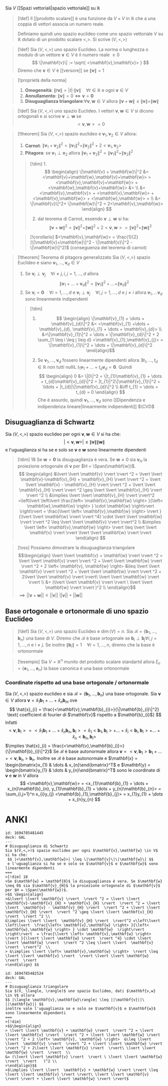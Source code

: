 Sia $V$ [[Spazi vettoriali|spazio vettoriale]] su $\mathbb{R}$
>[!def]
>Il [[prodotto scalare]] è una funzione da $V \times V$ in $\mathbb{R}$ che a una coppia di vettori associa un numero reale.
>     
> Definiamo quindi uno spazio euclideo come uno spazio vettoriale $V$ su $\mathbb{R}$ dotato di un prodotto scalare $<,>$. Si scrive $(V,<,>)$


>[!def]
>Sia $(V,<,>)$ uno spazio Euclideo. La norma o lunghezza o modulo di un vettore $\mathbf{v} \in V$ è il numero reale $\geq 0$
> $$ \|\mathbf{v}\| :=  \sqrt{ <\mathbf{v},\mathbf{v}> } $$
> Diremo che $\mathbf{v} \in V$ è [[versore]] se $\|\mathbf{v}\|=1$


>[!proprietà della norma]
>1. **Omogeneità**: $\|t\mathbf{v}\|=|t|\cdot\|\mathbf{v}\|\quad\forall t \in \mathbb{R}$ e ogni $\mathbf{v} \in V$
>2. **Annullamento**: $\|\mathbf{v}\| = 0 \iff \mathbf{v} = \mathbf{0}$
>3. **Disuguaglianza triangolare**:$\forall \mathbf{v},\mathbf{w} \in V$ allora $\|\mathbf{v} + \mathbf{w}\| \leq \|\mathbf{v}\|+\|\mathbf{w}\|$


>[!def]
>Sia $(V,<,>)$ uno spazio Euclideo. I vettori $\mathbf{v},\mathbf{w} \in V$ si dicono ortogonali e si scrive $\mathbf{v} \perp \mathbf{w}$ se 
> $$ <\mathbf{v},\mathbf{w}> = 0 $$


>[!theorem]
>Sia $(V,<,>)$ spazio euclideo e $\mathbf{v}_{1},\mathbf{v}_{2} \in V$ allora:
>1. **Carnot**: $\|\mathbf{v}_{1}+\mathbf{v}_{2}\|^2 = \|\mathbf{v}_{1}\|^2 + \|\mathbf{v}_{2}\|^2 + 2<\mathbf{v}_{1},\mathbf{v}_{2}>$
>2. **Pitagora**: se $\mathbf{v}_{1} \perp \mathbf{v}_{2}$ allora $\|\mathbf{v}_{1} + \mathbf{v}_{2}\|^2 = \|\mathbf{v}_{1}\|^2 + \|\mathbf{v}_{2}\|^2$
>
>>[!dim]
>>1.
>> $$ \begin{align}
>> \|\mathbf{v} + \mathbf{w}\|^2 &= <\mathbf{v}+\mathbf{w},\mathbf{v}+\mathbf{w}> = <\mathbf{v},\mathbf{v}+\mathbf{w}> + <\mathbf{w},\mathbf{v}+\mathbf{w}> &= \\
>> &=<\mathbf{v},\mathbf{v}> + <\mathbf{v},\mathbf{w}> + <\mathbf{v},\mathbf{w}> + <\mathbf{w},\mathbf{w}> =  \\
>> &= \|\mathbf{v}\|^2+ \|\mathbf{w}\|^2 = 2<\mathbf{v},\mathbf{w}>
>>\end{align} $$
>>
>>2. dal teorema di Carnot, essendo $\mathbf{v} \perp \mathbf{w}$ si ha: 
>>   $$\|\mathbf{v} + \mathbf{w}\|^2 = \|\mathbf{v}\|^2 + \|\mathbf{w}\|^2 + 2<\mathbf{v},\mathbf{w}> = \|\mathbf{v}\|^2 + \|\mathbf{w}\|^2  $$
>
>>[!corollario]
>>$<\mathbf{v},\mathbf{w}> = \frac{1}{2}(\|\mathbf{v}+\mathbf{w}\|^2 - \|\mathbf{v}\|^2 - \|\mathbf{w}\|^2)$ (conseguenza del teorema di carnot)

>[!theorem] Teorema di pitagora generalizzato
>Sia $(V,<,>)$ spazio Euclideo e siano $\mathbf{v}_{1},\dots,\mathbf{v}_{d} \in V$
>1. Se $\mathbf{v}_{i} \perp \mathbf{v}_{j}\quad \forall i \neq j, i,j = 1,\dots,d$ allora
> $$ \|\mathbf{v}_{1} + \dots + \mathbf{v}_{d}\|^2 = \|\mathbf{v}_{1}\|^2 + \dots + \|\mathbf{v}_{d}\|^2 $$
> 2. Se $\mathbf{v}_{i} = \mathbf{0}\quad \forall i = 1,\dots,d$ e $\mathbf{v}_{i} \perp \mathbf{v}_{j}\quad \forall i,j = 1,\dots,d$ e $j \neq i$ allora $\mathbf{v}_{1},\dots \mathbf{v}_{d}$ sono linearmente indipendenti
>
>>[!dim]
>>1. $$ \begin{align}
>> \|\mathbf{v}_{1} + \dots + \mathbf{v}_{d}\|^2 &= <\mathbf{v}_{1} +\dots + \mathbf{v}_{d}, \mathbf{v}_{1} + \dots + \mathbf{v}_{d}>  \\
>> &=\|\mathbf{v}_{1}\|^2 + \dots + \|\mathbf{v}_{d}\|^2 + 2 \sum_{1 \leq i \leq j \leq d} <\mathbf{v}_{1},\mathbf{v}_{j}> = \|\mathbf{v}_{1}\|^2 + \dots + \|\mathbf{v}_{d}\|^2
>>\end{align}$$
>>
>>2. Se $\mathbf{v}_{1},\dots,\mathbf{v}_{d}$ fossero linearmente dipendenti allora $\exists t_{1},\dots,t_{d} \in \mathbb{R}$ non tutti nulliL $t_{1}\mathbf{v}_{1} + \dots + t_{d}\mathbf{v}_{d} = \mathbf{0}$. Quindi
>>   $$ \begin{align}
>>  0 &= \|0\|^2 = \|t_{1}\mathbf{v}_{1} + \dots + t_{d}\mathbf{v}_{d}\|^2 = |t_{1}|^2\|\mathbf{v}_{1}\|^2 + \ldots + |t_{d}|\|\mathbf{v}_{d}\|^2 \\
>> &\iff t_{1} = \dots = t_{d} = 0
>>\end{align} $$
>>Che è assurdo, quindi $\mathbf{v}_{1},\dots,\mathbf{v}_{d}$ sono [[Dipendenza e indipendenza lineare|linearmente indipendenti]]
>>$\CVD$

## Disuguaglianza di Schwartz
Sia $(V,<,>)$ spazio euclideo per ogni $\mathbf{v},\mathbf{w} \in V$ si ha che:
 $$ |<\mathbf{v},\mathbf{w}>| \leq \|\mathbf{v}\|\|\mathbf{w}\| $$
 e l'uguaglianza si ha se e solo se $\mathbf{v}$ e $\mathbf{w}$ sono linearmente dipendenti
>[!dim] 18
>Se $\mathbf{w} = \mathbf{0}$ la disuguaglianza è vera. Se $\mathbf{w} \neq 0$ sia $\mathbf{v}_{H}$ la proiezione ortogonale di $\mathbf{v}$ per $H = \Span(\mathbf{w})$.
>$$ \begin{align}
>&\lvert \lvert \mathbf{v} \rvert  \rvert ^2 = \lvert \lvert \mathbf{v}-\mathbf{v}_{H} + \mathbf{v}_{H} \rvert  \rvert ^2 = \lvert \lvert  \mathbf{v} - \mathbf{v}_{H} \rvert  \rvert ^2 + \lvert \lvert \mathbf{v}_{H} \rvert  \rvert ^2 \geq \lvert \lvert \mathbf{v}_{H} \rvert  \rvert ^2 \\
&\implies \lvert \lvert  \mathbf{v}_{H} \rvert  \rvert^2 =\left\lvert  \left\lvert  \frac{\left< \mathbf{v},\mathbf{w} \right> }{\left< \mathbf{w},\mathbf{w} \right> } \cdot \mathbf{w}  \right\rvert   \right\rvert  = \frac{\lvert \left< \mathbf{v},\mathbf{w} \right>  \rvert }{\lvert \lvert \mathbf{w} \rvert  \rvert ^4} \cdot \lvert \lvert \mathbf{w} \rvert  \rvert ^2 \leq \lvert \lvert  \mathbf{v} \rvert  \rvert^2  \\
> &\implies \lvert \left< \mathbf{v},\mathbf{w} \right>  \rvert \leq \lvert \lvert \mathbf{v} \rvert  \rvert \lvert \lvert \mathbf{w} \rvert  \rvert 
>\end{align} $$

>[!oss]
>Possiamo dimostrare la disuguaglianza triangolare
>$$\begin{align}
> \lvert \lvert \mathbf{v} + \mathbf{w} \rvert  \rvert ^2 = \lvert \lvert \mathbf{v} \rvert  \rvert ^2 + \lvert \lvert \mathbf{w} \rvert  \rvert ^2 + 2 \left< \mathbf{v}, \mathbf{w} \right>  &\leq \lvert \lvert  \mathbf{v} \rvert  \rvert ^2 + \lvert \lvert \mathbf{w} \rvert  \rvert ^2 + 2\lvert \lvert \mathbf{v} \rvert  \rvert\ \lvert \lvert \mathbf{w} \rvert  \rvert  \\
&= (\lvert \lvert \mathbf{v} \rvert  \rvert \ \lvert \lvert \mathbf{w} \rvert  \rvert   )^2 \\
>\end{align}$$
>$\implies \lvert \lvert  \mathbf{v} + \mathbf{w} \rvert \rvert \leq \lvert \lvert \mathbf{v} \rvert \rvert\ \lvert \lvert \mathbf{v} \rvert \rvert + \lvert \lvert \mathbf{w} \rvert \rvert$
>


## Base ortogonale e ortonormale di uno spazio Euclideo

> [!def]
> Sia $(V,<,>)$ uno spazio Euclideo e $\dim(V)=n$. Sia $\mathcal{B} = \left\{ \mathbf{b}_{1},\dots,\mathbf{b}_{n} \right\}$ una base di $V$. Diremo che $\mathcal{B}$ è base ortogonale se $\mathbf{b}_{i} \perp \mathbf{b}_{j} \forall i,j = 1,\dots,n$ e $i \neq j$. Se inoltre $\|\mathbf{b}_{i}\|=1\quad\forall i = 1,\dots,n$, diremo che la base è ortonormale
> 

>[!esempio]
>Sia $V = \mathbb{R}^n$ munito del prodotto scalare standartd allora $\xi_{n} = \left\{ \mathbf{e}_{1},\dots,\mathbf{e}_{n} \right\}$ la base canonica è una base ortonormale




### Coordinate rispetto ad una base ortogonale / ortonormale
Sia $(V,<,>)$ spazio euclideo e sia $\mathcal{B} = \left\{ \mathbf{b}_{1},\dots,\mathbf{b}_{n} \right\}$ una base ortogonale. Sia $\mathbf{v} \in V$ allora $\mathbf{v} = \hat{x}_{1}\mathbf{b}_{1} + \dots + \hat{x}_{n}\mathbf{b}_{m}$ ove
 $$ \hat{x}_{i} = \frac{<\mathbf{v},\mathbf{b}_{i}>}{\|\mathbf{b}_{i}\|^2} \text{ coefficient di fourier di $\mathbf{v}$ rispetto a $\mathbf{b}_{i}$} $$
 Infatti $$ <\mathbf{v},\mathbf{b}_{i}> = <\hat{x}_{1}\mathbf{b}_{1} + \dots + \hat{x}_{n}\mathbf{b}_{n},\mathbf{b}_{i}> = \hat{x}_{1}<\mathbf{b}_{1},\mathbf{b}_{i}> + \ldots + \hat{x}_{i}<\mathbf{b}_{i},\mathbf{b}_{i}> + \dots + \hat{x}_{n}<\mathbf{b}_{n},\mathbf{b}_{i}> $$
 $\implies \hat{x}_{i} = \frac{<\mathbf{v},\mathbf{b}_{i}>}{\|\mathbf{b}_{i}\|^2}$
 Se $\mathcal{B}$ è base autonormale allora $\mathbf{v} = <\mathbf{v},\mathbf{b}_{1}>\mathbf{b}_{1} + \dots + <\mathbf{v},\mathbf{b}_{n}>\mathbf{b}_{n}$. Inoltre se $\mathcal{B}$ è base autonormale e $\mathbf{x} = \begin{bmatrix}x_{1} & \dots & x_{n}\end{bmatrix}^T$ e $\mathbf{y} = \begin{bmatrix}y_{1} & \dots & y_{n}\end{bmatrix}^T$ sono le coordinate di  $\mathbf{v}$ e $\mathbf{w}$ in $V$ allora
  $$ <\mathbf{v},\mathbf{w}> = <x_{1}\mathbf{b}_{1} + \dots + x_{n}\mathbf{b}_{n}, y_{1}\mathbf{b}_{1} + \dots + y_{n}\mathbf{b}_{n}> = \sum_{i,j=1}^n x_{i}y_{j} <\mathbf{b}_{1},\mathbf{b}_{j}> = x_{1}y_{1} + \dots + x_{n}y_{n} $$
  # ANKI
  
```anki
id: 1694785481445
deck: GAL
---
# Disuguaglianza di Schwartz
Sia $(V,<,>)$ spazio euclideo per ogni $\mathbf{v},\mathbf{w} \in V$ si ha che:
 $$ |<\mathbf{v},\mathbf{w}>| \leq \|\mathbf{v}\|\|\mathbf{w}\| $$
 e l'uguaglianza si ha se e solo se $\mathbf{v}$ e $\mathbf{w}$ sono linearmente dipendenti
===
>[!dim] 18
>Se $\mathbf{w} = \mathbf{0}$ la disuguaglianza è vera. Se $\mathbf{w} \neq 0$ sia $\mathbf{v}_{H}$ la proiezione ortogonale di $\mathbf{v}$ per $H = \Span(\mathbf{w})$.
>$$ \begin{align}
>&\lvert \lvert \mathbf{v} \rvert  \rvert ^2 = \lvert \lvert \mathbf{v}-\mathbf{v}_{H} + \mathbf{v}_{H} \rvert  \rvert ^2 = \lvert \lvert  \mathbf{v} - \mathbf{v}_{H} \rvert  \rvert ^2 + \lvert \lvert \mathbf{v}_{H} \rvert  \rvert ^2 \geq \lvert \lvert \mathbf{v}_{H} \rvert  \rvert ^2 \\
&\implies \lvert \lvert  \mathbf{v}_{H} \rvert  \rvert^2 =\left\lvert  \left\lvert  \frac{\left< \mathbf{v},\mathbf{w} \right> }{\left< \mathbf{w},\mathbf{w} \right> } \cdot \mathbf{w}  \right\rvert   \right\rvert  = \frac{\lvert \left< \mathbf{v},\mathbf{w} \right>  \rvert }{\lvert \lvert \mathbf{w} \rvert  \rvert ^4} \cdot \lvert \lvert \mathbf{w} \rvert  \rvert ^2 \leq \lvert \lvert  \mathbf{v} \rvert  \rvert^2  \\
> &\implies \lvert \left< \mathbf{v},\mathbf{w} \right>  \rvert \leq \lvert \lvert \mathbf{v} \rvert  \rvert \lvert \lvert \mathbf{w} \rvert  \rvert 
>\end{align} $$
```
```anki
id: 1694785482524
deck: GAL
---
# Disuguaglianza triangolare
Sia $(V, \langle, \rangle)$ uno spazio Euclideo, dati $\mathbf{v,w} \in V$ allora
$$ |\langle \mathbf{v},\mathbf{w}\rangle| \leq ||\mathbf{v}||\ ||\mathbf{w}|| $$
inoltre vale l'uguaglianza se e solo se $\mathbf{v}$ e $\mathbf{w}$ sono linearmente dipendenti
===
>[!dim]
>$$\begin{align}
> \lvert \lvert \mathbf{v} + \mathbf{w} \rvert  \rvert ^2 = \lvert \lvert \mathbf{v} \rvert  \rvert ^2 + \lvert \lvert \mathbf{w} \rvert  \rvert ^2 + 2 \left< \mathbf{v}, \mathbf{w} \right>  &\leq \lvert \lvert  \mathbf{v} \rvert  \rvert ^2 + \lvert \lvert \mathbf{w} \rvert  \rvert ^2 + 2\lvert \lvert \mathbf{v} \rvert  \rvert\ \lvert \lvert \mathbf{w} \rvert  \rvert  \\
&= (\lvert \lvert \mathbf{v} \rvert  \rvert \ \lvert \lvert \mathbf{w} \rvert  \rvert   )^2 \\
>\end{align}$$
>$\implies \lvert \lvert  \mathbf{v} + \mathbf{w} \rvert \rvert \leq \lvert \lvert \mathbf{v} \rvert \rvert\ \lvert \lvert \mathbf{v} \rvert \rvert + \lvert \lvert \mathbf{w} \rvert \rvert$
```

  